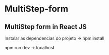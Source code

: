 # MultiStep-form
## MultiStep form in React JS

Instalar as dependencias do projeto -> npm install


npm run dev -> localhost
